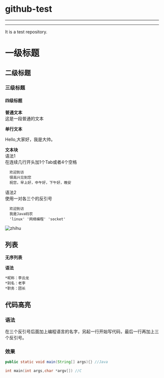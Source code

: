 # github-test
*****
---

It is a test repository.
# 一级标题
##  二级标题
###   三级标题    
####    四级标题

**普通文本**  
这是一段普通的文本

__单行文本__  

  Hello,大家好，我是大帅。
  
**文本块**  
语法1  
在连续几行开头加1个Tab或者4个空格
```
  欢迎到访  
  很高兴见到您  
  祝您，早上好，中午好，下午好，晚安
  ```
  
语法2  
使用一对各三个的反引号  
```
  欢迎到访  
  我是Java码农  
  'linux' '网络编程' 'socket'  
```
![zhihu](https://github.com/nuaa8/README/raw/master/img/zhihu.png "知乎logo")

## 列表 ##  

**无序列表**  

**语法**  
```
*昵称：李云龙
*别名：老李
*职务：团长
```

## 代码高亮 ##

### 语法 ###
在三个反引号后面加上编程语言的名字，另起一行开始写代码，最后一行再加上三个反引号。

### 效果 ###
```java
public static void main(String[] args){} //Java
```

```c
int main(int args,char *argv[]) //C
```

